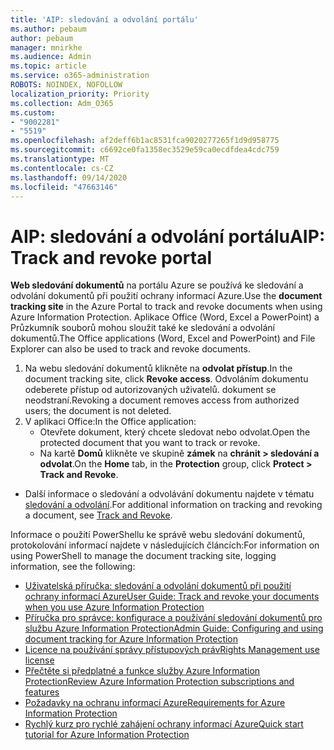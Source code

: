 ```yaml
---
title: 'AIP: sledování a odvolání portálu'
ms.author: pebaum
author: pebaum
manager: mnirkhe
ms.audience: Admin
ms.topic: article
ms.service: o365-administration
ROBOTS: NOINDEX, NOFOLLOW
localization_priority: Priority
ms.collection: Adm_O365
ms.custom:
- "9002281"
- "5519"
ms.openlocfilehash: af2deff6b1ac8531fca9020277265f1d9d958775
ms.sourcegitcommit: c6692ce0fa1358ec3529e59ca0ecdfdea4cdc759
ms.translationtype: MT
ms.contentlocale: cs-CZ
ms.lasthandoff: 09/14/2020
ms.locfileid: "47663146"
---
```

# <a name="aip-track-and-revoke-portal"></a><span data-ttu-id="faa15-102">AIP: sledování a odvolání portálu</span><span class="sxs-lookup"><span data-stu-id="faa15-102">AIP: Track and revoke portal</span></span>

<span data-ttu-id="faa15-103">**Web sledování dokumentů** na portálu Azure se používá ke sledování a odvolání dokumentů při použití ochrany informací Azure.</span><span class="sxs-lookup"><span data-stu-id="faa15-103">Use the **document tracking site** in the Azure Portal to track and revoke documents when using Azure Information Protection.</span></span> <span data-ttu-id="faa15-104">Aplikace Office (Word, Excel a PowerPoint) a Průzkumník souborů mohou sloužit také ke sledování a odvolání dokumentů.</span><span class="sxs-lookup"><span data-stu-id="faa15-104">The Office applications (Word, Excel and PowerPoint) and File Explorer can also be used to track and revoke documents.</span></span>

1. <span data-ttu-id="faa15-105">Na webu sledování dokumentů klikněte na **odvolat přístup**.</span><span class="sxs-lookup"><span data-stu-id="faa15-105">In the document tracking site, click **Revoke access**.</span></span> <span data-ttu-id="faa15-106">Odvoláním dokumentu odeberete přístup od autorizovaných uživatelů. dokument se neodstraní.</span><span class="sxs-lookup"><span data-stu-id="faa15-106">Revoking a document removes access from authorized users; the document is not deleted.</span></span>
2. <span data-ttu-id="faa15-107">V aplikaci Office:</span><span class="sxs-lookup"><span data-stu-id="faa15-107">In the Office application:</span></span>
    - <span data-ttu-id="faa15-108">Otevřete dokument, který chcete sledovat nebo odvolat.</span><span class="sxs-lookup"><span data-stu-id="faa15-108">Open the protected document that you want to track or revoke.</span></span>
    - <span data-ttu-id="faa15-109">Na kartě **Domů** klikněte ve skupině **zámek** na **chránit > sledování a odvolat**.</span><span class="sxs-lookup"><span data-stu-id="faa15-109">On the **Home** tab, in the **Protection** group, click **Protect > Track and Revoke**.</span></span>

- <span data-ttu-id="faa15-110">Další informace o sledování a odvolávání dokumentu najdete v tématu [sledování a odvolání](https://docs.microsoft.com/azure/information-protection/rms-client/client-track-revoke).</span><span class="sxs-lookup"><span data-stu-id="faa15-110">For additional information on tracking and revoking a document, see [Track and Revoke](https://docs.microsoft.com/azure/information-protection/rms-client/client-track-revoke).</span></span>

<span data-ttu-id="faa15-111">Informace o použití PowerShellu ke správě webu sledování dokumentů, protokolování informací najdete v následujících článcích:</span><span class="sxs-lookup"><span data-stu-id="faa15-111">For information on using PowerShell to manage the document tracking site, logging information, see the following:</span></span>
- [<span data-ttu-id="faa15-112">Uživatelská příručka: sledování a odvolání dokumentů při použití ochrany informací Azure</span><span class="sxs-lookup"><span data-stu-id="faa15-112">User Guide: Track and revoke your documents when you use Azure Information Protection</span></span>](https://docs.microsoft.com/azure/information-protection/rms-client/client-track-revoke)
- [<span data-ttu-id="faa15-113">Příručka pro správce: konfigurace a používání sledování dokumentů pro službu Azure Information Protection</span><span class="sxs-lookup"><span data-stu-id="faa15-113">Admin Guide: Configuring and using document tracking for Azure Information Protection</span></span>](https://docs.microsoft.com/azure/information-protection/rms-client/client-admin-guide-document-tracking)
- [<span data-ttu-id="faa15-114">Licence na používání správy přístupových práv</span><span class="sxs-lookup"><span data-stu-id="faa15-114">Rights Management use license</span></span>](https://docs.microsoft.com/azure/information-protection/configure-usage-rights#rights-management-use-license)
- [<span data-ttu-id="faa15-115">Přečtěte si předplatné a funkce služby Azure Information Protection</span><span class="sxs-lookup"><span data-stu-id="faa15-115">Review Azure Information Protection subscriptions and features</span></span>](https://azure.microsoft.com/pricing/details/information-protection)
- [<span data-ttu-id="faa15-116">Požadavky na ochranu informací Azure</span><span class="sxs-lookup"><span data-stu-id="faa15-116">Requirements for Azure Information Protection</span></span>](https://docs.microsoft.com/azure/information-protection/get-started/requirements)
- [<span data-ttu-id="faa15-117">Rychlý kurz pro rychlé zahájení ochrany informací Azure</span><span class="sxs-lookup"><span data-stu-id="faa15-117">Quick start tutorial for Azure Information Protection</span></span>](https://docs.microsoft.com/azure/information-protection/get-started/infoprotect-quick-start-tutorial)
